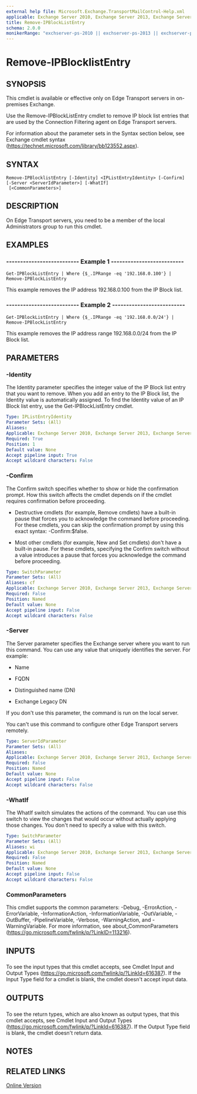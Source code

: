 ```yaml
---
external help file: Microsoft.Exchange.TransportMailControl-Help.xml
applicable: Exchange Server 2010, Exchange Server 2013, Exchange Server 2016
title: Remove-IPBlockListEntry
schema: 2.0.0
monikerRange: "exchserver-ps-2010 || exchserver-ps-2013 || exchserver-ps-2016"
---
```


# Remove-IPBlocklistEntry

## SYNOPSIS
This cmdlet is available or effective only on Edge Transport servers in on-premises Exchange.

Use the Remove-IPBlockListEntry cmdlet to remove IP block list entries that are used by the Connection Filtering agent on Edge Transport servers.

For information about the parameter sets in the Syntax section below, see Exchange cmdlet syntax (https://technet.microsoft.com/library/bb123552.aspx).

## SYNTAX

```
Remove-IPBlocklistEntry [-Identity] <IPListEntryIdentity> [-Confirm] [-Server <ServerIdParameter>] [-WhatIf]
 [<CommonParameters>]
```

## DESCRIPTION
On Edge Transport servers, you need to be a member of the local Administrators group to run this cmdlet.

## EXAMPLES

### -------------------------- Example 1 --------------------------
```
Get-IPBlockListEntry | Where {$_.IPRange -eq '192.168.0.100'} | Remove-IPBlockListEntry
```

This example removes the IP address 192.168.0.100 from the IP Block list.

### -------------------------- Example 2 --------------------------
```
Get-IPBlockListEntry | Where {$_.IPRange -eq '192.168.0.0/24'} | Remove-IPBlockListEntry
```

This example removes the IP address range 192.168.0.0/24 from the IP Block list.

## PARAMETERS

### -Identity
The Identity parameter specifies the integer value of the IP Block list entry that you want to remove. When you add an entry to the IP Block list, the Identity value is automatically assigned. To find the Identity value of an IP Block list entry, use the Get-IPBlockListEntry cmdlet.

```yaml
Type: IPListEntryIdentity
Parameter Sets: (All)
Aliases:
Applicable: Exchange Server 2010, Exchange Server 2013, Exchange Server 2016
Required: True
Position: 1
Default value: None
Accept pipeline input: True
Accept wildcard characters: False
```

### -Confirm
The Confirm switch specifies whether to show or hide the confirmation prompt. How this switch affects the cmdlet depends on if the cmdlet requires confirmation before proceeding.

- Destructive cmdlets (for example, Remove cmdlets) have a built-in pause that forces you to acknowledge the command before proceeding. For these cmdlets, you can skip the confirmation prompt by using this exact syntax: -Confirm:$false.

- Most other cmdlets (for example, New and Set cmdlets) don't have a built-in pause. For these cmdlets, specifying the Confirm switch without a value introduces a pause that forces you acknowledge the command before proceeding.

```yaml
Type: SwitchParameter
Parameter Sets: (All)
Aliases: cf
Applicable: Exchange Server 2010, Exchange Server 2013, Exchange Server 2016
Required: False
Position: Named
Default value: None
Accept pipeline input: False
Accept wildcard characters: False
```

### -Server
The Server parameter specifies the Exchange server where you want to run this command. You can use any value that uniquely identifies the server. For example:

- Name

- FQDN

- Distinguished name (DN)

- Exchange Legacy DN

If you don't use this parameter, the command is run on the local server.

You can't use this command to configure other Edge Transport servers remotely.

```yaml
Type: ServerIdParameter
Parameter Sets: (All)
Aliases:
Applicable: Exchange Server 2010, Exchange Server 2013, Exchange Server 2016
Required: False
Position: Named
Default value: None
Accept pipeline input: False
Accept wildcard characters: False
```

### -WhatIf
The WhatIf switch simulates the actions of the command. You can use this switch to view the changes that would occur without actually applying those changes. You don't need to specify a value with this switch.

```yaml
Type: SwitchParameter
Parameter Sets: (All)
Aliases: wi
Applicable: Exchange Server 2010, Exchange Server 2013, Exchange Server 2016
Required: False
Position: Named
Default value: None
Accept pipeline input: False
Accept wildcard characters: False
```

### CommonParameters
This cmdlet supports the common parameters: -Debug, -ErrorAction, -ErrorVariable, -InformationAction, -InformationVariable, -OutVariable, -OutBuffer, -PipelineVariable, -Verbose, -WarningAction, and -WarningVariable. For more information, see about_CommonParameters (https://go.microsoft.com/fwlink/p/?LinkID=113216).

## INPUTS

###  
To see the input types that this cmdlet accepts, see Cmdlet Input and Output Types (https://go.microsoft.com/fwlink/p/?LinkId=616387). If the Input Type field for a cmdlet is blank, the cmdlet doesn't accept input data.

## OUTPUTS

###  
To see the return types, which are also known as output types, that this cmdlet accepts, see Cmdlet Input and Output Types (https://go.microsoft.com/fwlink/p/?LinkId=616387). If the Output Type field is blank, the cmdlet doesn't return data.

## NOTES

## RELATED LINKS

[Online Version](https://technet.microsoft.com/library/c72aef06-68fd-47ba-a9ac-9984e31d13e4.aspx)
